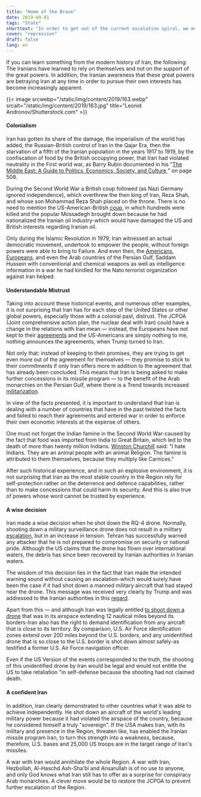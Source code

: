 ```yaml
---
title: "Home of the Brave"
date: 2019-09-01
tags: "State"
shorttext: "In order to get out of the current escalation spiral, we must try to put ourselves in the position of Iran."
cover: "repression"
draft: false
lang: en
---
```


If you can learn something from the modern history of Iran, the following: The Iranians have learned to rely on themselves and not on the support of the great powers. In addition, the Iranian awareness that these great powers are betraying Iran at any time in order to pursue their own interests has become increasingly apparent.

{{< image srcwebp="/static/img/content/2019/163.webp" srcalt="/static/img/content/2019/163.jpg" title="Leonid Andronov/Shutterstock.com" >}}

#### Colonialism

Iran has gotten its share of the damage, the imperialism of the world has added, the Russian-British control of Iran in the Qajar Era, then the starvation of a fifth of the Iranian population in the years 1917 to 1919, by the confiscation of food by the British occupying power, that Iran had violated neutrality in the First world war, as Barry Rubin documented in his "[The Middle East: A Guide to Politics, Economics, Society, and Culture ](https://www.amazon.com/Middle-East-Politics-Economics-Society/dp/0765680947 "The Middle East: A Guide to Politics, Economics, Society and Culture")" on page 508.

During the Second World War a British coup followed (as Nazi Germany ignored independence), which overthrew the then king of Iran, Reza Shah, and whose son Mohammad Reza Shah placed on the throne. There is no need to mention the US-American-British [coup](https://www.theguardian.com/world/2013/aug/19/cia-admits-role-1953-iranian-coup "CIA admits role in 1953 Iranian coup"), in which hundreds were killed and the popular Mossadegh brought down because he had nationalized the Iranian oil industry-which would have damaged the US and British interests regarding Iranian oil.

Only during the Islamic Revolution in 1979, Iran witnessed an actual democratic movement, undertook to empower the people, without foreign powers were able to bring to Failure. And even then, the [Americans](https://foreignpolicy.com/2013/08/26/exclusive-cia-files-prove-america-helped-saddam-as-he-gassed-iran/ "Exclusive: CIA Files Prove America Helped Saddam as He Gassed Iran"), [Europeans](/static/downloads/never_again_german_chemical_corporation_complicity_in_the_kurd.pdf "Never Again? German Chemical Corporation Complicity in the Kurdish Genocide"), and even the Arab countries of the Persian Gulf, Saddam Hussein with conventional and chemical weapons as well as intelligence information in a war he had kindled for the Nato terrorist organization against Iran helped.

#### Understandable Mistrust

Taking into account these historical events, and numerous other examples, it is not surprising that Iran has for each step of the United States or other global powers, especially those with a colonial past, distrust. The JCPOA (Joint comprehensive action plan, the nuclear deal with Iran) could have a change in the relations with Iran mean — instead, the Europeans have not kept to their [agreements](https://www.politico.eu/article/europe-can-still-save-the-iran-nuclear-deal-sibiu-summit/ "Europe can still save the Iran nuclear deal") and the US-Americans are simply nothing to me, nothing announces the agreements, when Trump turned to Iran.

Not only that: instead of keeping to their promises, they are trying to get even more out of the agreement for themselves — they promise to stick to their commitments if only Iran offers more in addition to the agreement that has already been concluded. This means that Iran is being asked to make further concessions in its missile program — to the benefit of the Arab monarchies on the Persian Gulf, where there is a Trend towards increased [militarization](http://studies.aljazeera.net/en/reports/2018/01/growing-arms-deals-gulf-existential-fear-politics-180122092552473.html "The Growing Arms Deals in the Gulf: Existential Need or Fear Politics?").

In view of the facts presented, it is important to understand that Iran is dealing with a number of countries that have in the past twisted the facts and failed to reach their agreements and entered war in order to enforce their own economic interests at the expense of others.

One must not forget the Indian famine in the Second World War-caused by the fact that food was imported from India to Great Britain, which led to the death of more than twenty million Indians. [Winston Churchill](https://www.independent.co.uk/news/uk/home-news/worst-atrocities-british-empire-amritsar-boer-war-concentration-camp-mau-mau-a6821756.html "5 of the worst atrocities carried out by the British Empire") said: "I hate Indians. They are an animal people with an animal Religion. The famine is attributed to them themselves, because they multiply like Carnices."

After such historical experience, and in such an explosive environment, it is not surprising that Iran as the most stable country in the Region rely for self-protection rather on the deterrence and defence capabilities, rather than to make concessions that could harm its security. And this is also true of powers whose word cannot be trusted by experience.

#### A wise decision

Iran made a wise decision when he shot down the RQ-4 drone. Normally, shooting down a military surveillance drone does not result in a military [escalation](https://www.washingtonpost.com/politics/2019/06/20/yes-iran-shot-down-us-drone-heres-why-you-still-dont-need-worry/ "Yes, Iran shot down a U.S. drone. Here’s why you still don’t need to worry."), but in an increase in tension. Tehran has successfully warned any attacker that he is not prepared to compromise on security or national pride. Although the US claims that the drone has flown over international waters, the debris has since been recovered by Iranian authorities in Iranian waters.

The wisdom of this decision lies in the fact that Iran made the intended warning sound without causing an escalation-which would surely have been the case if it had shot down a manned military aircraft that had stayed near the drone. This message was received very clearly by Trump and was addressed to the Iranian authorities in this [regard](https://www.whitehouse.gov/briefings-statements/remarks-president-trump-marine-one-departure-49/ "Remarks by President Trump Before Marine One Departure").

Apart from this — and although Iran was legally entitled [to shoot down a drone](https://truthout.org/articles/iran-had-the-legal-right-to-shoot-down-us-spy-drone/ "Iran Had the Legal Right to Shoot Down US Spy Drone") that was in its airspace extending 12 nautical miles beyond its borders-Iran also has the right to demand identification from any aircraft that is close to its territory. By comparison, U.S. Air Force identification zones extend over 200 miles beyond the U.S. borders, and any unidentified drone that is so close to the U.S. border is shot down almost safely-as testified a former U.S. Air Force navigation officer.

Even if the US Version of the events corresponded to the truth, the shooting of this unidentified drone by Iran would be legal and would not entitle the US to take retaliation "in self-defense because the shooting had not claimed death.

#### A confident Iran

In addition, Iran clearly demonstrated to other countries what it was able to achieve independently. He shot down an aircraft of the world's leading military power because it had violated the airspace of the country, because he considered himself a truly "sovereign". If the USA makes Iran, with its military and presence in the Region, threaten like, has enabled the Iranian missile program Iran, to turn this strength into a weakness, because, therefore, U.S. bases and 25,000 US troops are in the target range of Iran's missiles.

A war with Iran would annihilate the whole Region. A war with Iran, Hezbollah, Al-Haschd Ash-Sha'bī and Ansarullah is of no use to anyone, and only God knows what Iran still has to offer as a surprise for conspiracy Arab monarchies. A clever move would be to restore the JCPOA to prevent further escalation of the Region.
